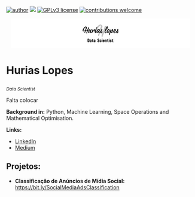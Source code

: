 [![author](https://img.shields.io/badge/author-fernandohurias-red.svg)](https://www.linkedin.com/in/fernando-hurias) [![](https://img.shields.io/badge/python-3.7+-blue.svg)](https://www.python.org/downloads/release/python-365/) [![GPLv3 license](https://img.shields.io/badge/License-GPLv3-blue.svg)](http://perso.crans.org/besson/LICENSE.html) [![contributions welcome](https://img.shields.io/badge/contributions-welcome-brightgreen.svg?style=flat)](https://github.com/carlosfab/data_science/issues)


<p align="center">
  <img src="logo_size.jpg" >
</p>

# Hurias Lopes
<sub>*Data Scientist* </sub>

Falta colocar 

**Background in:** Python, Machine Learning, Space Operations and Mathematical Optimisation.

**Links:**
* [LinkedIn](https://www.linkedin.com/in/fernando-hurias)
* [Medium](https://www.medium.com)


## Projetos:
* **Classificação de Anúncios de Mídia Social:** https://bit.ly/SocialMediaAdsClassification 

